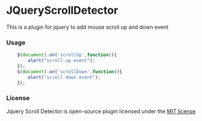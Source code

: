 # JQueryScrollDetector
This is a plugin for jquery to add mouse scroll up and down event 

### Usage
```javascript
	$(document).on('scrollUp',function(){
        alert("scroll up event");
    });
	$(document).on('scrollDown',function(){
        alert("scroll down event");
    });
```

### License

Jquery Scroll Detector is open-source plugin licensed under the [MIT license](http://opensource.org/licenses/MIT)

